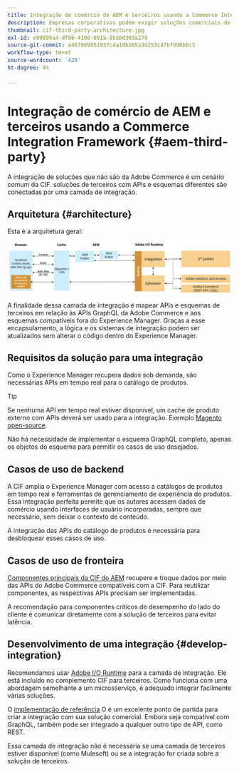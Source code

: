 ```yaml
---
title: Integração de comércio de AEM e terceiros usando a Commerce Integration Framework
description: Empresas corporativas podem exigir soluções comerciais de terceiros adicionais para potencializar sua loja. A Commerce Integration Framework (CIF) pode ser usada em tais cenários de integração para conectar uma solução comercial de terceiros à Adobe Experience Manager usando a I/O Runtime.
thumbnail: cif-third-party-architecture.jpg
exl-id: e99899a4-df86-4108-991a-8b30d303a279
source-git-commit: a467009851937c4a10b165a3d253c47bf990bbc5
workflow-type: tm+mt
source-wordcount: '420'
ht-degree: 4%

---
```


# Integração de comércio de AEM e terceiros usando a Commerce Integration Framework {#aem-third-party}

A integração de soluções que não são da Adobe Commerce é um cenário comum da CIF. soluções de terceiros com APIs e esquemas diferentes são conectadas por uma camada de integração.

## Arquitetura {#architecture}

Esta é a arquitetura geral:

![Visão geral da arquitetura AEM que não seja Magento/de terceiros](../assets//AEM_nonMagento_Architecture.png)

A finalidade dessa camada de integração é mapear APIs e esquemas de terceiros em relação às APIs GraphQL da Adobe Commerce e aos esquemas compatíveis fora do Experience Manager. Graças a esse encapsulamento, a lógica e os sistemas de integração podem ser atualizados sem alterar o código dentro do Experience Manager.

## Requisitos da solução para uma integração

Como o Experience Manager recupera dados sob demanda, são necessárias APIs em tempo real para o catálogo de produtos.

>[!TIP]
>
>Se nenhuma API em tempo real estiver disponível, um cache de produto externo com APIs deverá ser usado para a integração. Exemplo [Magento open-source](https://business.adobe.com/products/magento/open-source.html).

Não há necessidade de implementar o esquema GraphQL completo, apenas os objetos do esquema para permitir os casos de uso desejados.

## Casos de uso de backend

A CIF amplia o Experience Manager com acesso a catálogos de produtos em tempo real e ferramentas de gerenciamento de experiência de produtos. Essa integração perfeita permite que os autores acessem dados de comércio usando interfaces de usuário incorporadas, sempre que necessário, sem deixar o contexto de conteúdo.

A integração das APIs do catálogo de produtos é necessária para desbloquear esses casos de uso.

## Casos de uso de fronteira

[Componentes principais da CIF do AEM](https://github.com/adobe/aem-core-cif-components) recupere e troque dados por meio das APIs do Adobe Commerce compatíveis com a CIF. Para reutilizar componentes, as respectivas APIs precisam ser implementadas.

A recomendação para componentes críticos de desempenho do lado do cliente é comunicar diretamente com a solução de terceiros para evitar latência.

## Desenvolvimento de uma integração {#develop-integration}

Recomendamos usar [Adobe I/O Runtime](https://www.adobe.io/apis/experienceplatform/runtime.html) para a camada de integração. Ele está incluído no complemento CIF para terceiros. Como funciona com uma abordagem semelhante a um microsserviço, é adequado integrar facilmente várias soluções.

O [implementação de referência](https://github.com/adobe/commerce-cif-graphql-integration-reference) O é um excelente ponto de partida para criar a integração com sua solução comercial. Embora seja compatível com GraphQL, também pode ser integrado a qualquer outro tipo de API, como REST.

Essa camada de integração não é necessária se uma camada de terceiros estiver disponível (como Mulesoft) ou se a integração for criada sobre a solução de terceiros.
